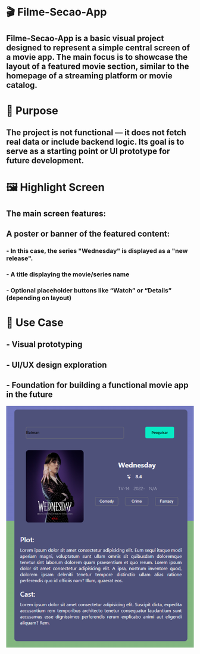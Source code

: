 # 🎬 Filme-Secao-App
## Filme-Secao-App is a basic visual project designed to represent a simple central screen of a movie app. The main focus is to showcase the layout of a featured movie section, similar to the homepage of a streaming platform or movie catalog.

# 🧩 Purpose
## The project is not functional — it does not fetch real data or include backend logic. Its goal is to serve as a starting point or UI prototype for future development.

# 🖼️ Highlight Screen
## The main screen features:

## A poster or banner of the featured content:
### - In this case, the series "Wednesday" is displayed as a "new release".
### - A title displaying the movie/series name
### - Optional placeholder buttons like “Watch” or “Details” (depending on layout)

# 🎯 Use Case
## - Visual prototyping
## - UI/UX design exploration
## - Foundation for building a functional movie app in the future

<img src="section.png" width="auto">
